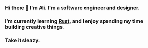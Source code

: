 ### Hi there 👋 I'm Ali. I'm a software engineer and designer.
### I’m currently learning [Rust](https://www.rust-lang.org/), and I enjoy spending my time building creative things.
### Take it sleazy.
